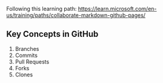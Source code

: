 Following this learning path: <https://learn.microsoft.com/en-us/training/paths/collaborate-markdown-github-pages/>

## Key Concepts in GitHub

1. Branches
2. Commits
3. Pull Requests
4. Forks
5. Clones
